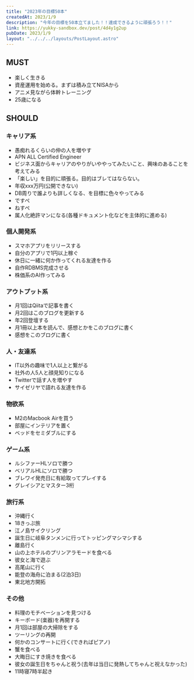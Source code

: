 ```yaml
---
title: "2023年の目標50本"
createdAt: 2023/1/9
description: "今年の目標を50本立てました！！達成できるように頑張ろう！！"
link: https://yukky-sandbox.dev/post/4d4y1g2up
pubDate: 2023/1/9
layout: "../../../layouts/PostLayout.astro"
---
```


## MUST

- 楽しく生きる
- 資産運用を始める。まずは積み立てNISAから
- アニメ見ながら体幹トレーニング
- 25歳になる

## SHOULD

### キャリア系

- 愚痴れるくらいの仲の人を増やす
- APN ALL Certified Engineer
- ビジネス面からキャリアのやりがいややってみたいこと、興味のあることを考えてみる
- 「楽しい」を目的に頑張る。目的はブレてはならない。
- 年収xxx万円(公開できない)
- DB周りで誰よりも詳しくなる、を目標に色々やってみる
- ですぺ
- ねすぺ
- 属人化絶許マンになる(各種ドキュメント化などを主体的に進める)

### 個人開発系

- スマホアプリをリリースする
- 自分のアプリで1円以上稼ぐ
- 休日に一緒に何か作ってくれる友達を作る
- 自作RDBMS完成させる
- 株価系のAI作ってみる

### アウトプット系

- 月1回はQiitaで記事を書く
- 月2回はこのブログを更新する
- 年2回登壇する
- 月1冊以上本を読んで、感想とかをこのブログに書く
- 感想をこのブログに書く

### 人・友達系

- IT以外の趣味で1人以上と繋がる
- 社外の人5人と顔見知りになる
- Twitterで話す人を増やす
- サイゼリヤで語れる友達を作る

### 物欲系

- M2のMacbook Airを買う
- 部屋にインテリアを置く
- ベッドをセミダブルにする

### ゲーム系

- ルシファーHLソロで勝つ
- ベリアルHLにソロで勝つ
- ブレワイ発売日に有給取ってプレイする
- グレイシアとマスター3桁

### 旅行系

- 沖縄行く
- 18きっぷ旅
- 江ノ島サイクリング
- 誕生日に岐阜タンメンに行ってトッピングマシマシする
- 離島行く
- 山の上ホテルのプリンアラモードを食べる
- 彼女と海で遊ぶ
- 高尾山に行く
- 能登の海舟に泊まる(2泊3日)
- 東北地方開拓

### その他

- 料理のモチベーションを見つける
- キーボード(楽器)を再開する
- 月1回は部屋の大掃除をする
- ツーリングの再開
- 何かのコンサートに行く(できればピアノ)
- 蟹を食べる
- 大晦日にすき焼きを食べる
- 彼女の誕生日をちゃんと祝う(去年は当日に発熱してちゃんと祝えなかった)
- 11時寝7時半起き
